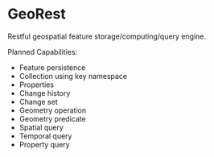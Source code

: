 # GeoRest

Restful geospatial feature storage/computing/query engine.

Planned Capabilities:

* Feature persistence
* Collection using key namespace
* Properties
* Change history
* Change set
* Geometry operation
* Geometry predicate
* Spatial query
* Temporal query
* Property query
